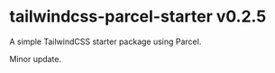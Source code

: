 # tailwindcss-parcel-starter v0.2.5
A simple TailwindCSS starter package using Parcel.

Minor update.
